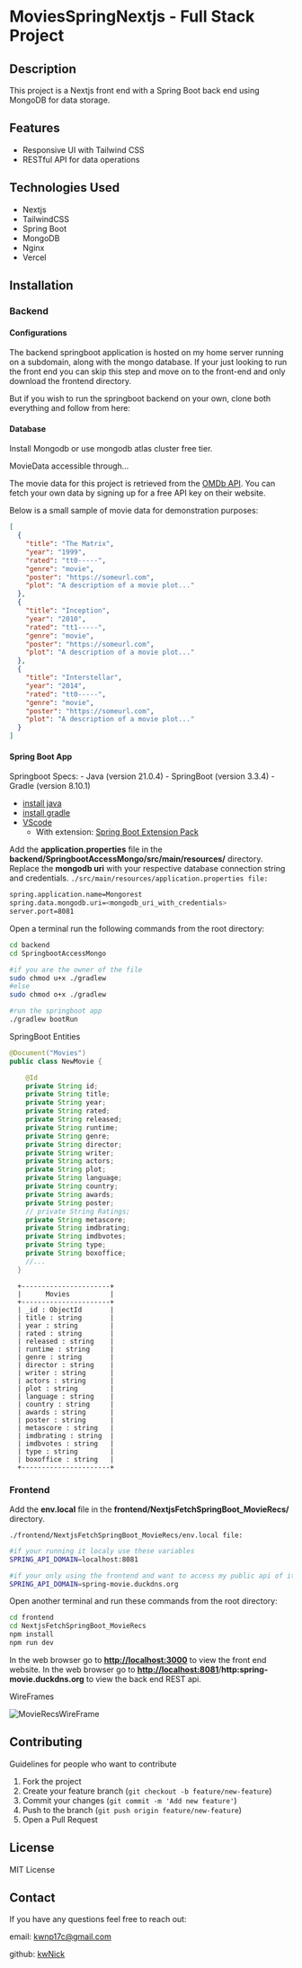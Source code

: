 # MoviesSpringNextjs - Full Stack Project

## Description

This project is a Nextjs front end with a Spring Boot back end using MongoDB for data storage.

## Features

- Responsive UI with Tailwind CSS
- RESTful API for data operations

## Technologies Used

- Nextjs
- TailwindCSS
- Spring Boot
- MongoDB
- Nginx
- Vercel

## Installation

### Backend

#### Configurations

The backend springboot application is hosted on my home server running on a subdomain, along with the mongo database. If your just looking to run the front end you can skip this step and move on to the front-end and only download the frontend directory.

But if you wish to run the springboot backend on your own, clone both everything and follow from here:

#### Database

Install Mongodb or use mongodb atlas cluster free tier.

MovieData accessible through...

The movie data for this project is retrieved from the [OMDb API](https://www.omdbapi.com/). You can fetch your own data by signing up for a free API key on their website.

Below is a small sample of movie data for demonstration purposes:

```json
[
  {
    "title": "The Matrix",
    "year": "1999",
    "rated": "tt0-----",
    "genre": "movie",
    "poster": "https://someurl.com",
    "plot": "A description of a movie plot..."
  },
  {
    "title": "Inception",
    "year": "2010",
    "rated": "tt1-----",
    "genre": "movie",
    "poster": "https://someurl.com",
    "plot": "A description of a movie plot..."
  },
  {
    "title": "Interstellar",
    "year": "2014",
    "rated": "tt0-----",
    "genre": "movie",
    "poster": "https://someurl.com",
    "plot": "A description of a movie plot..."
  }
]
```

#### Spring Boot App

Springboot Specs:
\- Java (version 21.0.4) - SpringBoot (version 3.3.4) - Gradle (version 8.10.1)

- [install java](https://bell-sw.com/pages/downloads/#jdk-21-lts)
- [install gradle](https://gradle.org/install/)
- [VScode](https://code.visualstudio.com/download)
  - With extension: [Spring Boot Extension Pack](https://marketplace.visualstudio.com/items?itemName=vmware.vscode-boot-dev-pack)

Add the **application.properties** file in the **backend/SpringbootAccessMongo/src/main/resources/** directory.
Replace the **mongodb uri** with your respective database connection string and credentials.
```./src/main/resources/application.properties file:```

```bash
spring.application.name=Mongorest
spring.data.mongodb.uri=<mongodb_uri_with_credentials>
server.port=8081
```

Open a terminal run the following commands from the root directory:

```bash
cd backend
cd SpringbootAccessMongo

#if you are the owner of the file
sudo chmod u+x ./gradlew 
#else
sudo chmod o+x ./gradlew

#run the springboot app
./gradlew bootRun
```

SpringBoot Entities

```java
@Document("Movies")
public class NewMovie {

    @Id
    private String id;
    private String title;
    private String year;
    private String rated;
    private String released;
    private String runtime;
    private String genre;
    private String director;
    private String writer;
    private String actors;
    private String plot;
    private String language;
    private String country;
    private String awards;
    private String poster;
    // private String Ratings;
    private String metascore;
    private String imdbrating;
    private String imdbvotes;
    private String type;
    private String boxoffice;
    //...
  }
```

```
  +----------------------+
  |      Movies          |
  +----------------------+
  | _id : ObjectId       |
  | title : string       |
  | year : string        |
  | rated : string       |
  | released : string    |
  | runtime : string     |
  | genre : string       |
  | director : string    |
  | writer : string      |
  | actors : string      |
  | plot : string        |
  | language : string    |
  | country : string     |
  | awards : string      |
  | poster : string      |
  | metascore : string   |
  | imdbrating : string  |
  | imdbvotes : string   |
  | type : string        |
  | boxoffice : string   |
  +----------------------+
```

### Frontend

Add the **env.local** file in the **frontend/NextjsFetchSpringBoot_MovieRecs/** directory.

```./frontend/NextjsFetchSpringBoot_MovieRecs/env.local file:```

```bash
#if your running it localy use these variables
SPRING_API_DOMAIN=localhost:8081

#if your only using the frontend and want to access my public api of it
SPRING_API_DOMAIN=spring-movie.duckdns.org
```

Open another terminal and run these commands from the root directory:

```bash
cd frontend
cd NextjsFetchSpringBoot_MovieRecs
npm install
npm run dev
```

In the web browser go to **<http://localhost:3000>** to view the front end website.
In the web browser go to **<http://localhost:8081>**/**http:spring-movie.duckdns.org** to view the back end REST api.

WireFrames

![MovieRecsWireFrame](assets/MovieRecs-WireFrame.png)

## Contributing

Guidelines for people who want to contribute

1. Fork the project
2. Create your feature branch (``git checkout -b feature/new-feature``)
3. Commit your changes (``git commit -m 'Add new feature'``)
4. Push to the branch (``git push origin feature/new-feature``)
5. Open a Pull Request

## License

MIT License

## Contact

If you have any questions feel free to reach out:

email: <kwnp17c@gmail.com>

github: [kwNick](https://github.com/KwNick)
